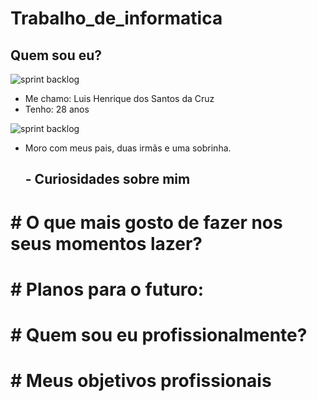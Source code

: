 # Trabalho_de_informatica

## Quem sou eu?


  ![sprint backlog](https://github.com/Luis180695/Photo/blob/main/IMG_8417.jpg)


* Me chamo: Luis Henrique dos Santos da Cruz
* Tenho: 28 anos

    
![sprint backlog](https://github.com/Luis180695/Photo/blob/main/Imagem%20do%20WhatsApp%20de%202023-08-17%20%C3%A0(s)%2022.08.03.jpg)


* Moro com meus pais, duas irmãs e uma sobrinha.


  ## - Curiosidades sobre mim


# # O que mais gosto de fazer nos seus momentos lazer? 


# # Planos para o futuro:


# # Quem sou eu profissionalmente?


# # Meus objetivos profissionais

